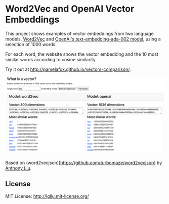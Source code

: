 Word2Vec and OpenAI Vector Embeddings
=====================================

This project shows examples of vector embeddings from two language models, [Word2Vec](https://code.google.com/p/word2vec/) and [OpenAI's text-embedding-ada-002 model](https://platform.openai.com/docs/guides/embeddings/what-are-embeddings), using a selection of 1000 words.

For each word, the website shows the vector embedding and the 10 most similar words according to cosine similarity.

Try it out at http://pamelafox.github.io/vectors-comparison/.

![Screenshot of website for word "dog" showing vector across both Word2Vec and OpenAI models](screenshot.png)

Based on (word2vecjson)[https://github.com/turbomaze/word2vecjson] by [Anthony Liu](http://anthony.ai).

## License

MIT License: http://igliu.mit-license.org/
